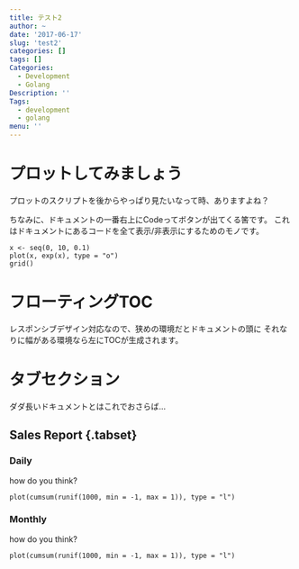 ```yaml
---
title: テスト2
author: ~
date: '2017-06-17'
slug: 'test2'
categories: []
tags: []
Categories:
  - Development
  - Golang
Description: ''
Tags:
  - development
  - golang
menu: ''
---
```


# プロットしてみましょう
プロットのスクリプトを後からやっぱり見たいなって時、ありますよね？

ちなみに、ドキュメントの一番右上にCodeってボタンが出てくる筈です。
これはドキュメントにあるコードを全て表示/非表示にするためのモノです。
```{r}
x <- seq(0, 10, 0.1)
plot(x, exp(x), type = "o")
grid()
```


# フローティングTOC
レスポンシブデザイン対応なので、狭めの環境だとドキュメントの頭に
それなりに幅がある環境なら左にTOCが生成されます。


# タブセクション
ダダ長いドキュメントとはこれでおさらば…

## Sales Report {.tabset}
### Daily
how do you think?
```{r}
plot(cumsum(runif(1000, min = -1, max = 1)), type = "l")
```

### Monthly
how do you think?
```{r}
plot(cumsum(runif(1000, min = -1, max = 1)), type = "l")
```